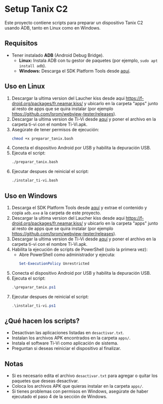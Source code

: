 # Setup Tanix C2

Este proyecto contiene scripts para preparar un dispositivo Tanix C2 usando ADB, tanto en Linux como en Windows.

## Requisitos

- Tener instalado **ADB** (Android Debug Bridge).
  - **Linux:** Instala ADB con tu gestor de paquetes (por ejemplo, `sudo apt install adb`).
  - **Windows:** Descarga el SDK Platform Tools desde [aquí](https://developer.android.com/tools/releases/platform-tools).

## Uso en Linux

1. Descargar la ultima version del Laucher kiss desde aqui https://f-droid.org/packages/fr.neamar.kiss/ y ubicarlo en la carpeta "apps" junto al resto de apps que se quira instalar (por ejemplo https://github.com/lsrom/webview-tester/releases).
2. Descargar la ultima version de Ti-Vi desde [aquí](https://docs.ti-vi.com) y poner el archivo en la carpeta ti-vi con el nombre Ti-Vi.apk.
3. Asegúrate de tener permisos de ejecución:
   ```bash
   chmod +x preparar_tanix.bash
   ```
4. Conecta el dispositivo Android por USB y habilita la depuración USB.
5. Ejecuta el script:
   ```bash
   ./preparar_tanix.bash
   ```
6. Ejecutar despues de reinicial el script:
   ```bash
   ./instalar_ti-vi.bash
   ```

## Uso en Windows

1. Descarga el SDK Platform Tools desde [aquí](https://developer.android.com/tools/releases/platform-tools) y extrae el contenido y copia `adb.exe` a la carpeta de este proyecto.
2. Descargar la ultima version del Laucher kiss desde aqui https://f-droid.org/packages/fr.neamar.kiss/ y ubicarlo en la carpeta "apps" junto al resto de apps que se quira instalar (por ejemplo https://github.com/lsrom/webview-tester/releases).
3. Descargar la ultima version de Ti-Vi desde [aquí](https://docs.ti-vi.com) y poner el archivo en la carpeta ti-vi con el nombre Ti-Vi.apk.
4. Habilita la ejecución de scripts de PowerShell (solo la primera vez):
   - Abre PowerShell como administrador y ejecuta:
     ```powershell
     Set-ExecutionPolicy Unrestricted
     ```
5. Conecta el dispositivo Android por USB y habilita la depuración USB.
6. Ejecuta el script:
   ```powershell
   .\preparar_tanix.ps1
   ```
7. Ejecutar despues de reinicial el script:
   ```powershell
   .\instalar_ti-vi.ps1
   ```

## ¿Qué hacen los scripts?

- Desactivan las aplicaciones listadas en `desactivar.txt`.
- Instalan los archivos APK encontrados en la carpeta `apps/`.
- Instala el software Ti-Vi como aplicación de sistema.
- Preguntan si deseas reiniciar el dispositivo al finalizar.

## Notas

- Si es necesario edita el archivo `desactivar.txt` para agregar o quitar los paquetes que deseas desactivar.
- Coloca los archivos APK que quieras instalar en la carpeta `apps/`.
- Si tienes problemas con permisos en Windows, asegúrate de haber ejecutado el paso 4 de la sección de Windows.
